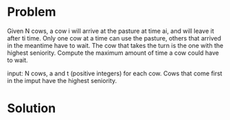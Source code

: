 # Problem
Given N cows, a cow i will arrive at the pasture at time ai, and will leave it after ti time.
Only one cow at a time can use the pasture, others that arrived in the meantime have to wait.
The cow that takes the turn is the one with the highest seniority.
Compute the maximum amount of time a cow could have to wait.

input:
N cows, a and t (positive integers) for each cow. Cows that come first in the imput have the highest seniority.

# Solution

